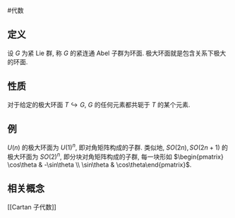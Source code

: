 #代数 

## 定义

设 $G$ 为紧 Lie 群, 称 $G$ 的紧连通 Abel 子群为环面. 极大环面就是包含关系下极大的环面.

## 性质

对于给定的极大环面 $T\hookrightarrow G$, $G$ 的任何元素都共轭于 $T$ 的某个元素.

## 例

$U(n)$ 的极大环面为 $U(1)^n$, 即对角矩阵构成的子群. 类似地, $SO(2n),SO(2n+1)$ 的极大环面为 $SO(2)^n$, 即分块对角矩阵构成的子群, 每一块形如 $\begin{pmatrix}	\cos\theta & -\sin\theta \\ \sin\theta & \cos\theta\end{pmatrix}$.

## 相关概念

[[Cartan 子代数]]